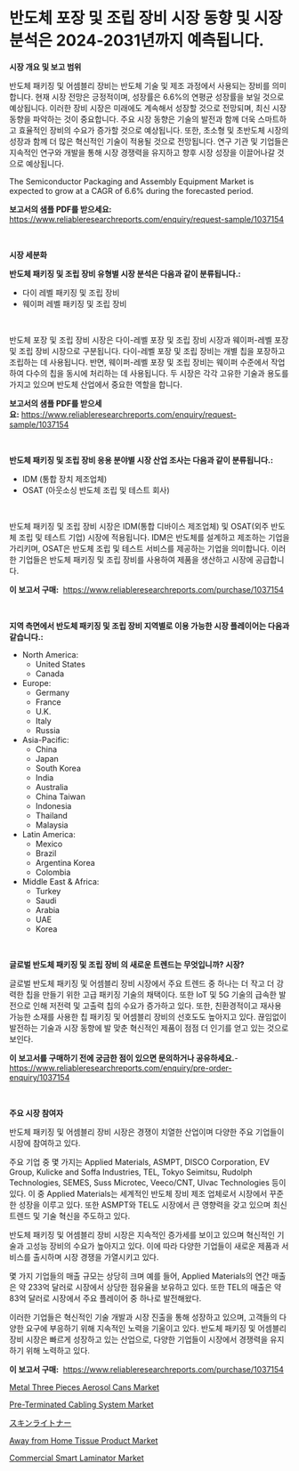 <p><h1>반도체 포장 및 조립 장비 시장 동향 및 시장 분석은 2024-2031년까지 예측됩니다.</h1></p><p><strong>시장 개요 및 보고 범위</strong></p>
<p><p>반도체 패키징 및 어셈블리 장비는 반도체 기술 및 제조 과정에서 사용되는 장비를 의미합니다. 현재 시장 전망은 긍정적이며, 성장률은 6.6%의 연평균 성장률을 보일 것으로 예상됩니다. 이러한 장비 시장은 미래에도 계속해서 성장할 것으로 전망되며, 최신 시장 동향을 파악하는 것이 중요합니다. 주요 시장 동향은 기술의 발전과 함께 더욱 스마트하고 효율적인 장비의 수요가 증가할 것으로 예상됩니다. 또한, 초소형 및 초반도체 시장의 성장과 함께 더 많은 혁신적인 기술이 적용될 것으로 전망됩니다. 연구 기관 및 기업들은 지속적인 연구와 개발을 통해 시장 경쟁력을 유지하고 향후 시장 성장을 이끌어나갈 것으로 예상됩니다. </p><p>The Semiconductor Packaging and Assembly Equipment Market is expected to grow at a CAGR of 6.6% during the forecasted period.</p></p>
<p><strong>보고서의 샘플 PDF를 받으세요:</strong> <a href="https://www.reliableresearchreports.com/enquiry/request-sample/1037154">https://www.reliableresearchreports.com/enquiry/request-sample/1037154</a></p>
<p>&nbsp;</p>
<p><strong>시장 세분화</strong></p>
<p><strong>반도체 패키징 및 조립 장비 유형별 시장 분석은 다음과 같이 분류됩니다.:</strong></p>
<p><ul><li>다이 레벨 패키징 및 조립 장비</li><li>웨이퍼 레벨 패키징 및 조립 장비</li></ul></p>
<p>&nbsp;</p>
<p><p>반도체 포장 및 조립 장비 시장은 다이-레벨 포장 및 조립 장비 시장과 웨이퍼-레벨 포장 및 조립 장비 시장으로 구분됩니다. 다이-레벨 포장 및 조립 장비는 개별 칩을 포장하고 조립하는 데 사용됩니다. 반면, 웨이퍼-레벨 포장 및 조립 장비는 웨이퍼 수준에서 작업하여 다수의 칩을 동시에 처리하는 데 사용됩니다. 두 시장은 각각 고유한 기술과 용도를 가지고 있으며 반도체 산업에서 중요한 역할을 합니다.</p></p>
<p><strong>보고서의 샘플 PDF를 받으세요:</strong>&nbsp;<a href="https://www.reliableresearchreports.com/enquiry/request-sample/1037154">https://www.reliableresearchreports.com/enquiry/request-sample/1037154</a></p>
<p>&nbsp;</p>
<p><strong> 반도체 패키징 및 조립 장비 응용 분야별 시장 산업 조사는 다음과 같이 분류됩니다.:</strong></p>
<p><ul><li>IDM (통합 장치 제조업체)</li><li>OSAT (아웃소싱 반도체 조립 및 테스트 회사)</li></ul></p>
<p>&nbsp;</p>
<p><p>반도체 패키징 및 조립 장비 시장은 IDM(통합 디바이스 제조업체) 및 OSAT(외주 반도체 조립 및 테스트 기업) 시장에 적용됩니다. IDM은 반도체를 설계하고 제조하는 기업을 가리키며, OSAT은 반도체 조립 및 테스트 서비스를 제공하는 기업을 의미합니다. 이러한 기업들은 반도체 패키징 및 조립 장비를 사용하여 제품을 생산하고 시장에 공급합니다.</p></p>
<p><strong>이 보고서 구매:</strong>&nbsp; <a href="https://www.reliableresearchreports.com/purchase/1037154">https://www.reliableresearchreports.com/purchase/1037154</a></p>
<p>&nbsp;</p>
<p><strong>지역 측면에서 반도체 패키징 및 조립 장비 지역별로 이용 가능한 시장 플레이어는 다음과 같습니다.:</strong></p>
<p><ul>
    <li>
        North America:
        <ul>
            <li>United States</li>
            <li>Canada</li>
        </ul>
    </li>
    <li>
        Europe:
        <ul>
            <li>Germany</li>
            <li>France</li>
            <li>U.K.</li>
            <li>Italy</li>
            <li>Russia</li>
        </ul>
    </li>
    <li>
        Asia-Pacific:
        <ul>
            <li>China</li>
            <li>Japan</li>
            <li>South Korea</li>
            <li>India</li>
            <li>Australia</li>
            <li>China Taiwan</li>
            <li>Indonesia</li>
            <li>Thailand</li>
            <li>Malaysia</li>
        </ul>
    </li>
    <li>
        Latin America:
        <ul>
            <li>Mexico</li>
            <li>Brazil</li>
            <li>Argentina Korea</li>
            <li>Colombia</li>
        </ul>
    </li>
    <li>
        Middle East & Africa:
        <ul>
            <li>Turkey</li>
            <li>Saudi</li>
            <li>Arabia</li>
            <li>UAE</li>
            <li>Korea</li>
        </ul>
    </li>
    </ul></p>
<p>&nbsp;</p>
<p><strong>글로벌 반도체 패키징 및 조립 장비 의 새로운 트렌드는 무엇입니까? 시장?</strong></p>
<p><p>글로벌 반도체 패키징 및 어셈블리 장비 시장에서 주요 트렌드 중 하나는 더 작고 더 강력한 칩을 만들기 위한 고급 패키징 기술의 채택이다. 또한 IoT 및 5G 기술의 급속한 발전으로 인해 저전력 및 고출력 칩의 수요가 증가하고 있다. 또한, 친환경적이고 재사용 가능한 소재를 사용한 칩 패키징 및 어셈블리 장비의 선호도도 높아지고 있다. 끊임없이 발전하는 기술과 시장 동향에 발 맞춘 혁신적인 제품이 점점 더 인기를 얻고 있는 것으로 보인다.</p></p>
<p><strong>이 보고서를 구매하기 전에 궁금한 점이 있으면 문의하거나 공유하세요.</strong>- <a href="https://www.reliableresearchreports.com/enquiry/pre-order-enquiry/1037154">https://www.reliableresearchreports.com/enquiry/pre-order-enquiry/1037154</a></p>
<p>&nbsp;</p>
<p><strong>주요 시장 참여자</strong></p>
<p><p>반도체 패키징 및 어셈블리 장비 시장은 경쟁이 치열한 산업이며 다양한 주요 기업들이 시장에 참여하고 있다. </p><p>주요 기업 중 몇 가지는 Applied Materials, ASMPT, DISCO Corporation, EV Group, Kulicke and Soffa Industries, TEL, Tokyo Seimitsu, Rudolph Technologies, SEMES, Suss Microtec, Veeco/CNT, Ulvac Technologies 등이 있다. 이 중 Applied Materials는 세계적인 반도체 장비 제조 업체로서 시장에서 꾸준한 성장을 이루고 있다. 또한 ASMPT와 TEL도 시장에서 큰 영향력을 갖고 있으며 최신 트렌드 및 기술 혁신을 주도하고 있다.</p><p>반도체 패키징 및 어셈블리 장비 시장은 지속적인 증가세를 보이고 있으며 혁신적인 기술과 고성능 장비의 수요가 높아지고 있다. 이에 따라 다양한 기업들이 새로운 제품과 서비스를 출시하며 시장 경쟁을 가열시키고 있다.</p><p>몇 가지 기업들의 매출 규모는 상당히 크며 예를 들어, Applied Materials의 연간 매출은 약 233억 달러로 시장에서 상당한 점유율을 보유하고 있다. 또한 TEL의 매출은 약 83억 달러로 시장에서 주요 플레이어 중 하나로 발전해왔다.</p><p>이러한 기업들은 혁신적인 기술 개발과 시장 진출을 통해 성장하고 있으며, 고객들의 다양한 요구에 부응하기 위해 지속적인 노력을 기울이고 있다. 반도체 패키징 및 어셈블리 장비 시장은 빠르게 성장하고 있는 산업으로, 다양한 기업들이 시장에서 경쟁력을 유지하기 위해 노력하고 있다.</p></p>
<p><strong>이 보고서 구매:</strong>&nbsp;&nbsp;<a href="https://www.reliableresearchreports.com/purchase/1037154">https://www.reliableresearchreports.com/purchase/1037154</a></p>
<p><p><a href="https://view.publitas.com/reportprime-1/metal-three-pieces-aerosol-cans-market-offer-valuable-insights-into-market-size-market-share-market-trends-and-projections-spanning-from-2024-to-2031/">Metal Three Pieces Aerosol Cans Market</a></p><p><a href="https://issuu.com/reportprime-2/docs/pre-terminated-cabling-system-market-size-2030.ppt">Pre-Terminated Cabling System Market</a></p><p><a href="https://github.com/oqxogxyvqe90775/Market-Research-Report-List-1/blob/main/2847798186435.md">スキンライトナー</a></p><p><a href="https://view.publitas.com/reportprime-1/away-from-home-tissue-product-market-size-reflecting-a-forecast-till-2031-market-by-type-by-application-and-by-geography/">Away from Home Tissue Product Market</a></p><p><a href="https://funky-papaya-cf4.notion.site/Commercial-Smart-Laminator-Market-Growth-Market-Trends-COVID-19-Impact-and-Forecasts-for-period-f-5ba2513ba4f24474aaacb665ca6ca74f">Commercial Smart Laminator Market</a></p></p>
